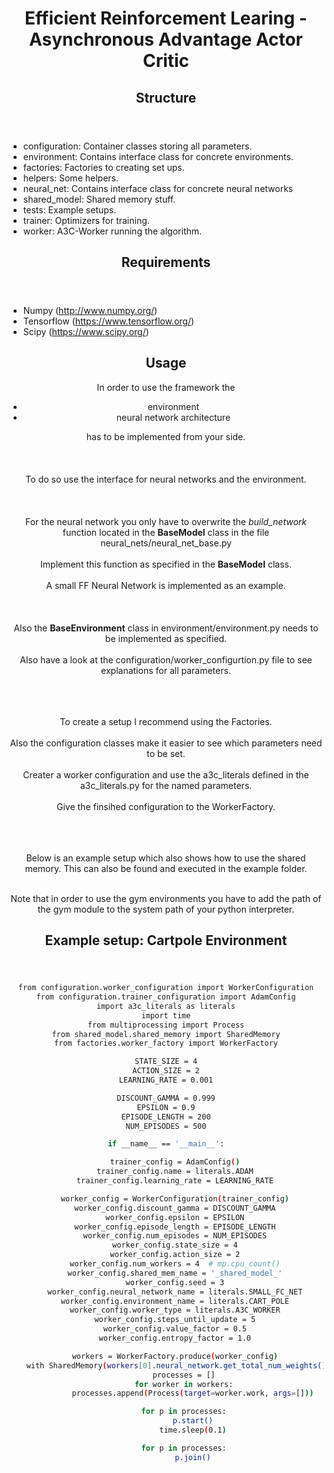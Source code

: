<header> 
<h1> 
Efficient Reinforcement Learing - Asynchronous Advantage Actor Critic
</h1>
<h2>
Structure
</h2>
</header>

- configuration: Container classes storing all parameters.
- environment: Contains interface class for concrete environments.
- factories: Factories to creating set ups.
- helpers: Some helpers.
- neural_net: Contains interface class for concrete neural networks
- shared_model: Shared memory stuff.
- tests: Example setups.
- trainer: Optimizers for training.
- worker: A3C-Worker running the algorithm.

<header>
<h2>
Requirements
</h2>
</header>

- Numpy (http://www.numpy.org/)
- Tensorflow (https://www.tensorflow.org/)
- Scipy (https://www.scipy.org/)

<header>
<h2>
Usage
</h2>

In order to use the framework the
<ul type 'square'>
<li>environment</li>
<li>neural network architecture</li>
</ul>
has to be implemented from your side.<br></br>
<br></br>
To do so use the interface for neural networks and the environment.<br></br>
<br></br>
For the neural network you only have to overwrite the <i>build_network</i> function
located in the <b>BaseModel</b> class in the file neural_nets/neural_net_base.py<br></br>
Implement this function as specified in the <b>BaseModel</b> class.<br></br>
A small FF Neural Network is implemented as an example. <br></br>
<br></br>
Also the <b>BaseEnvironment</b> class in environment/environment.py needs to
be implemented as specified.<br></br>
Also have a look at the configuration/worker_configurtion.py file
to see explanations for all parameters.<br></br><br></br>

To create a setup I recommend using the Factories.<br></br>
Also the configuration classes make it easier to see which parameters need to be
set. <br></br>
Creater a worker configuration and use the a3c_literals defined in the 
a3c_literals.py for the named parameters.<br></br>
Give the finsihed configuration to the WorkerFactory.<br></br><br></br>


Below is an example setup which also shows how to use the shared memory.
This can also be found and executed in the example folder.<br></br>

Note that in order to use the gym environments you have to add the path of 
the gym module to the system path of your python interpreter.


<header>
<h2>
Example setup: Cartpole Environment
</h2>

</header>

```bash
from configuration.worker_configuration import WorkerConfiguration
from configuration.trainer_configuration import AdamConfig
import a3c_literals as literals
import time
from multiprocessing import Process
from shared_model.shared_memory import SharedMemory
from factories.worker_factory import WorkerFactory

STATE_SIZE = 4
ACTION_SIZE = 2
LEARNING_RATE = 0.001

DISCOUNT_GAMMA = 0.999
EPSILON = 0.9
EPISODE_LENGTH = 200
NUM_EPISODES = 500

if __name__ == '__main__':

    trainer_config = AdamConfig()
    trainer_config.name = literals.ADAM
    trainer_config.learning_rate = LEARNING_RATE

    worker_config = WorkerConfiguration(trainer_config)
    worker_config.discount_gamma = DISCOUNT_GAMMA
    worker_config.epsilon = EPSILON
    worker_config.episode_length = EPISODE_LENGTH
    worker_config.num_episodes = NUM_EPISODES
    worker_config.state_size = 4
    worker_config.action_size = 2
    worker_config.num_workers = 4  # mp.cpu_count()
    worker_config.shared_mem_name = '_shared_model_'
    worker_config.seed = 3
    worker_config.neural_network_name = literals.SMALL_FC_NET
    worker_config.environment_name = literals.CART_POLE
    worker_config.worker_type = literals.A3C_WORKER
    worker_config.steps_until_update = 5
    worker_config.value_factor = 0.5
    worker_config.entropy_factor = 1.0

    workers = WorkerFactory.produce(worker_config)
    with SharedMemory(workers[0].neural_network.get_total_num_weights()) as sm:
        processes = []
        for worker in workers:
            processes.append(Process(target=worker.work, args=[]))

        for p in processes:
            p.start()
            time.sleep(0.1)

        for p in processes:
            p.join()
```
